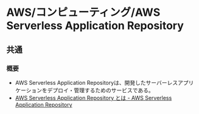 # AWS/コンピューティング/AWS Serverless Application Repository

## 共通

### 概要

- AWS Serverless Application Repositoryは、開発したサーバーレスアプリケーションをデプロイ・管理するためのサービスである。
- [AWS Serverless Application Repository とは - AWS Serverless Application Repository](https://docs.aws.amazon.com/ja_jp/serverlessrepo/latest/devguide/what-is-serverlessrepo.html)
